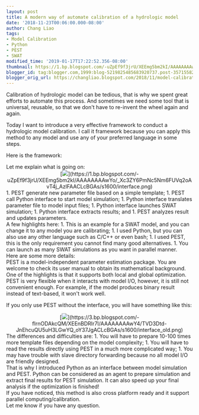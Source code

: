 ```yaml
---
layout: post
title: A modern way of automate calibration of a hydrologic model
date: '2018-11-23T00:06:00.000-08:00'
author: Chang Liao
tags:
- Model Calibration
- Python
- PEST
- SWAT
modified_time: '2019-01-17T17:22:52.356-08:00'
thumbnail: https://1.bp.blogspot.com/-uZpEf9f3jrU/XEEmg5bm2kI/AAAAAAAAwYo/_Xc3ZY6PmNc5Nm6FUVq2oAvT4j_AzlFAACLcBGAs/s72-c/interface.png
blogger_id: tag:blogger.com,1999:blog-5219825485683920737.post-3571558200441514084
blogger_orig_url: https://changliao.blogspot.com/2018/11/model-calibration-001.html
---
```


Calibration of hydrologic model can be tedious, that is why we spent great 
efforts to automate this process. And sometimes we need some tool that is 
universal, reusable, so that we don't have to re-invent the wheel again and 
again. 

Today I want to introduce a very effective framework to conduct a hydrologic 
model calibration. I call it framework because you can apply this method to 
any model and use any of your preferred language in some steps. 

Here is the framework: 
<div class="separator" style="clear: both; text-align: center;"><div 
class="separator" style="clear: both; text-align: left;">Let me explain what 
is going on:<div class="separator" style="clear: both; text-align: 
center;">[<img border="0" data-original-height="434" data-original-width="551" 
src="https://1.bp.blogspot.com/-uZpEf9f3jrU/XEEmg5bm2kI/AAAAAAAAwYo/_Xc3ZY6PmNc5Nm6FUVq2oAvT4j_AzlFAACLcBGAs/s1600/interface.png" 
/>](https://1.bp.blogspot.com/-uZpEf9f3jrU/XEEmg5bm2kI/AAAAAAAAwYo/_Xc3ZY6PmNc5Nm6FUVq2oAvT4j_AzlFAACLcBGAs/s1600/interface.png)<div 
class="separator" style="clear: both; text-align: left;"> 
<div class="separator" style="clear: both; text-align: left;">1. PEST generate 
new parameter file based on a simple template; 
1. PEST call Python interface to start model simulation; 
1. Python interface translates parameter file to model input files; 
1. Python interface launches SWAT simulation; 
1. Python interface extracts results; and 
1. PEST analyzes result and updates parameters. 

<div>A few highlights here: 
1. This is an example for a SWAT model, and you can change it to any model you 
are calibrating; 
1. I used Python, but you can also use any other language such as C/C++ or 
even bash; 
1. I used PEST, this is the only requirement you cannot find many good 
alternatives. 
1. You can launch as many SWAT simulations as you want in parallel manner. 
<div>Here are some more details:<div>PEST is a model-independent parameter 
estimation package. You are welcome to check its user manual to obtain its 
mathematical background. One of the highlights is that it supports both local 
and global optimization.<div> 
<div>PEST is very flexible when it interacts with model I/O, however, it is 
still not convenient enough. For example, if the model produces binary result 
instead of text-based, it won't work well. 

If you only use PEST without the interface, you will have something like this: 
<div class="separator" style="clear: both; text-align: center;">[<img 
border="0" data-original-height="434" data-original-width="551" 
src="https://3.bp.blogspot.com/-flrnODAkcQM/XEEnBDRIr7I/AAAAAAAAwY4/TVD3Dtd-JnEhcuQU5uH3LGwYQ_oY37JgACLcBGAs/s1600/interface_old.png" 
/>](https://3.bp.blogspot.com/-flrnODAkcQM/XEEnBDRIr7I/AAAAAAAAwY4/TVD3Dtd-JnEhcuQU5uH3LGwYQ_oY37JgACLcBGAs/s1600/interface_old.png)<div 
class="separator" style="clear: both; text-align: left;"> 
The differences and difficulties are: 
1. You will have to prepare 10-100 times more template files depending on the 
model complexity; 
1. You will have to read the results directly using PEST in a much more 
complicated way; 
1. You may have trouble with slave directory forwarding because no all model 
I/O are friendly designed. 
<div> 
<div>That is why I introduced Python as an interface between model simulation 
and PEST. Python can be considered as an agent to prepare simulation and 
extract final results for PEST simulation. It can also speed up your final 
analysis if the optimization is finished!<div> 
<div>If you have noticed, this method is also cross platform ready and it 
support parallel computing/calibration.<div> 
<div>Let me know if you have any question. 